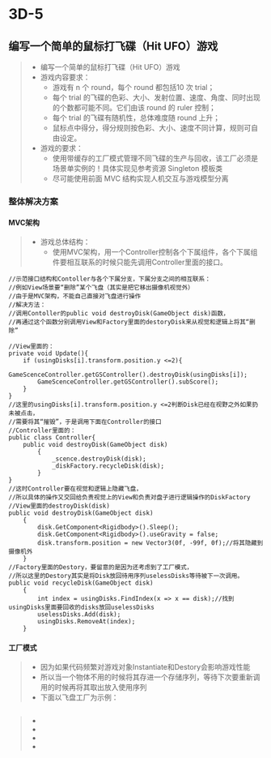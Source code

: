 # 3D-5  
## 编写一个简单的鼠标打飞碟（Hit UFO）游戏  
> * 编写一个简单的鼠标打飞碟（Hit UFO）游戏  
> * 游戏内容要求：  
>   * 游戏有 n 个 round，每个 round 都包括10 次 trial；  
>   * 每个 trial 的飞碟的色彩、大小、发射位置、速度、角度、同时出现的个数都可能不同。它们由该 round 的 ruler 控制；  
>   * 每个 trial 的飞碟有随机性，总体难度随 round 上升；  
>   * 鼠标点中得分，得分规则按色彩、大小、速度不同计算，规则可自由设定。  
> * 游戏的要求：  
>   * 使用带缓存的工厂模式管理不同飞碟的生产与回收，该工厂必须是场景单实例的！具体实现见参考资源 Singleton 模板类  
>   * 尽可能使用前面 MVC 结构实现人机交互与游戏模型分离  

### 整体解决方案

#### MVC架构

> * 游戏总体结构：
>   * 使用MVC架构，用一个Controller控制各个下属组件，各个下属组件要相互联系的时候只能先调用Controller里面的接口。  
```  
//示范接口结构和Contoller与各个下属分支，下属分支之间的相互联系：  
//例如View场景要“删除”某个飞盘（其实是把它移出摄像机视觉外）
//由于是MVC架构，不能自己直接对飞盘进行操作
//解决方法：
//调用Contoller的public void destroyDisk(GameObject disk)函数，
//再通过这个函数分别调用View和Factory里面的destoryDisk来从视觉和逻辑上将其“删除”

//View里面的：
private void Update(){
    if (usingDisks[i].transform.position.y <=2){
        GameScenceController.getGSController().destroyDisk(usingDisks[i]);
        GameScenceController.getGSController().subScore();
    }
}
//这里的usingDisks[i].transform.position.y <=2判断Disk已经在视野之外如果扔未被点击，
//需要将其“摧毁”，于是调用下面在Controller的接口
//Controller里面的：
public class Controller{
    public void destroyDisk(GameObject disk)
        {
            _scence.destroyDisk(disk);
            _diskFactory.recycleDisk(disk);
        }
}
//这时Controller要在视觉和逻辑上隐藏飞盘，
//所以具体的操作又交回给负责视觉上的View和负责对盘子进行逻辑操作的DiskFactory
//View里面的destroyDisk(disk)
public void destroyDisk(GameObject disk)
    {
        disk.GetComponent<Rigidbody>().Sleep();
        disk.GetComponent<Rigidbody>().useGravity = false;
        disk.transform.position = new Vector3(0f, -99f, 0f);//将其隐藏到摄像机外
    }
//Factory里面的Destory，要留意的是因为还考虑到了工厂模式，
//所以这里的Destory其实是将Disk放回待用序列uselessDisks等待被下一次调用。
public void recycleDisk(GameObject disk)
    {
        int index = usingDisks.FindIndex(x => x == disk);//找到usingDisks里面要回收的disks放回uselessDisks
        uselessDisks.Add(disk);
        usingDisks.RemoveAt(index);
    }
```  

#### 工厂模式  
>  *   因为如果代码频繁对游戏对象Instantiate和Destory会影响游戏性能
>  *   所以当一个物体不用的时候将其存进一个存储序列，等待下次要重新调用的时候再将其取出放入使用序列
>  *   下面以飞盘工厂为示例：
``` 

```

>  *   
>  *   
>  *   
>  *   
